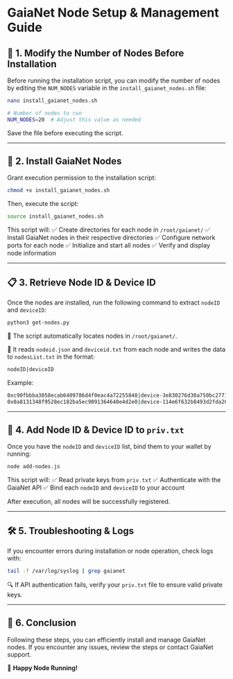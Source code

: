 # GaiaNet Node Setup & Management Guide

## 🚀 1. Modify the Number of Nodes Before Installation

Before running the installation script, you can modify the number of nodes by editing the `NUM_NODES` variable in the `install_gaianet_nodes.sh` file:


```sh
nano install_gaianet_nodes.sh
```

```sh
# Number of nodes to run
NUM_NODES=20  # Adjust this value as needed
```

Save the file before executing the script.

---

## 🔧 2. Install GaiaNet Nodes

Grant execution permission to the installation script:
```sh
chmod +x install_gaianet_nodes.sh
```

Then, execute the script:
```sh
source install_gaianet_nodes.sh
```

This script will:
✅ Create directories for each node in `/root/gaianet/`
✅ Install GaiaNet nodes in their respective directories
✅ Configure network ports for each node
✅ Initialize and start all nodes
✅ Verify and display node information

---

## 📋 3. Retrieve Node ID & Device ID

Once the nodes are installed, run the following command to extract `nodeID` and `deviceID`:
```sh
python3 get-nodes.py
```

📍 The script automatically locates nodes in `/root/gaianet/`.

🔹 It reads `nodeid.json` and `deviceid.txt` from each node and writes the data to `nodesList.txt` in the format:
```sh
nodeID|deviceID
```
Example:
```sh
0xc90fbbba3058ecab6409786d4f0eac4a72255848|device-3e830276d30a750bc277165a
0x0a8131348f9528ec182ba5ec9091364640e4d2e0|device-114e6f632b8493d2fda20522
```

---

## 🔗 4. Add Node ID & Device ID to `priv.txt`

Once you have the `nodeID` and `deviceID` list, bind them to your wallet by running:
```sh
node add-nodes.js
```

This script will:
✅ Read private keys from `priv.txt`
✅ Authenticate with the GaiaNet API
✅ Bind each `nodeID` and `deviceID` to your account

After execution, all nodes will be successfully registered.

---

## 🛠 5. Troubleshooting & Logs

If you encounter errors during installation or node operation, check logs with:
```sh
tail -f /var/log/syslog | grep gaianet
```

🔍 If API authentication fails, verify your `priv.txt` file to ensure valid private keys.

---

## 🎯 6. Conclusion

Following these steps, you can efficiently install and manage GaiaNet nodes. If you encounter any issues, review the steps or contact GaiaNet support.

🚀 **Happy Node Running!**

